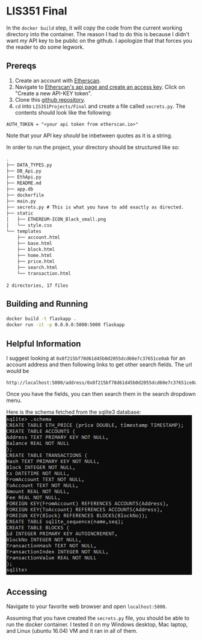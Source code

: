 # LIS351 Final
In the `docker build` step, it will copy the code from the current working directory into the container. 
The reason I had to do this is because I didn't want *my* API key to be public on the github.
I apologize that that forces you the reader to do some legwork. 
## Prereqs
1. Create an account with [Etherscan](https://etherscan.io/register).
2. Navigate to [Etherscan's api page and create an access key](https://etherscan.io/myapikey).
Click on "Create a new API-KEY token".
3. Clone this [github repository](https://github.com/ekivolowitz/LIS351Projects).
4. `cd` into `LIS351Projects/Final` and create a file called `secrets.py`. The contents should look like the following:
```python3
AUTH_TOKEN = "<your api token from etherscan.io>"
```
Note that your API key *should* be inbetween quotes as it is a string.

In order to run the project, your directory should be structured like so:
```
.
├── DATA_TYPES.py
├── DB_Api.py
├── EthApi.py
├── README.md
├── app.db
├── dockerfile
├── main.py
├── secrets.py # This is what you have to add exactly as directed.
├── static
│   ├── ETHEREUM-ICON_Black_small.png
│   └── style.css
└── templates
    ├── account.html
    ├── base.html
    ├── block.html
    ├── home.html
    ├── price.html
    ├── search.html
    └── transaction.html

2 directories, 17 files

```
## Building and Running
```bash
docker build -t flaskapp .
docker run -it -p 0.0.0.0:5000:5000 flaskapp
```
## Helpful Information
I suggest looking at `0x8f215bf78d61d45b0d2055dcd60e7c37651ce0ab` for an account address and then following links to get other search fields. 
The url would be
```
http://localhost:5000/address/0x8f215bf78d61d45b0d2055dcd60e7c37651ce0ab
```
Once you have the fields, you can then search them in the search dropdown menu.

Here is the schema fetched from the sqlite3 database: 
![schema](schema.PNG)
## Accessing
Navigate to your favorite web browser and open `localhost:5000`.

Assuming that you have created the `secrets.py` file, you should be able to run the docker container.
I tested it on my Windows desktop, Mac laptop, and Linux (ubuntu 16.04) VM and it ran in all of them. 
